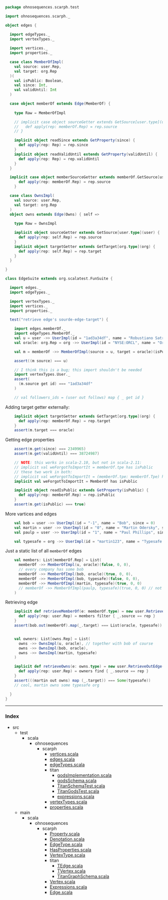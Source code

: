 
```scala
package ohnosequences.scarph.test

import ohnosequences.scarph._

object edges {

  import edgeTypes._
  import vertexTypes._
  
  import vertices._
  import properties._

  case class MemberOfImpl(
    val source: user.Rep,
    val target: org.Rep
  )(
    val isPublic: Boolean,
    val since: Int,
    val validUntil: Int
  )

  case object memberOf extends Edge(MemberOf) {
    
    type Raw = MemberOfImpl

    // implicit case object sourceGetter extends GetSource[user.type](user) {
    //   def apply(rep: memberOf.Rep) = rep.source
    // }

    implicit object readSince extends GetProperty(since) {
      def apply(rep: Rep) = rep.since
    }
    implicit object readValidUntil extends GetProperty(validUntil) {
      def apply(rep: Rep) = rep.validUntil
    }
  }

  implicit case object memberSourceGetter extends memberOf.GetSource[user.type](user) {
      def apply(rep: memberOf.Rep) = rep.source
    }

  case class OwnsImpl(
    val source: user.Rep,
    val target: org.Rep
  )
  object owns extends Edge(Owns) { self =>
    
    type Raw = OwnsImpl

    implicit object sourceGetter extends GetSource[user.type](user) {
      def apply(rep: self.Rep) = rep.source
    }
    implicit object targetGetter extends GetTarget[org.type](org) {
      def apply(rep: self.Rep) = rep.target
    }
  }

}

class EdgeSuite extends org.scalatest.FunSuite {

  import edges._  
  import edgeTypes._

  import vertexTypes._
  import vertices._
  import properties._

  test("retrieve edge's sourde-edge-target") {

    import edges.memberOf._
    import edgeTypes.MemberOf._
    val u = user ->> UserImpl(id = "1ad3a34df", name = "Robustiano Satrústegui", since = 2349965)
    val oracle: org.Rep = org ->> UserImpl(id = "NYSE:ORCL", name = "Orcale Inc.", since = 1977)

    val m = memberOf ->> MemberOfImpl(source = u, target = oracle)(isPublic = true, since = 2349965, validUntil = 38724987)

    assert((m source) === u)

    // I think this is a bug; this import shouldn't be needed
    import vertexTypes.User._
    assert(
      (m.source get id) === "1ad3a34df"
    )

    // val followers_ids = (user out follows) map { _ get id }

```

Adding target getter externally:

```scala
    implicit object targetGetter extends GetTarget[org.type](org) {
      def apply(rep: memberOf.Rep) = rep.target
    }
    assert(m.target === oracle)
```

Getting edge properties

```scala
    assert(m.get(since) === 2349965)
    assert(m.get(validUntil) === 38724987)

    // NOTE: this works in scala-2.10, but not in scala-2.11:
    // implicit val weForgotToImportIt = memberOf.tpe has isPublic
    // these two work in both:
    // implicit val weForgotToImportIt = (memberOf.tpe: memberOf.Tpe) has isPublic
    implicit val weForgotToImportIt = MemberOf has isPublic

    implicit object readIsPublic extends GetProperty(isPublic) {
      def apply(rep: memberOf.Rep) = rep.isPublic
    }
    assert(m.get(isPublic) === true)
```

More vartices and edges

```scala
    val bob = user ->> UserImpl(id = "-1", name = "Bob", since = 0)
    val martin = user ->> UserImpl(id = "0", name = "Martin Odersky", since = 2011)
    val paulp = user ->> UserImpl(id = "1", name = "Paul Phillips", since = 2011)

    val typesafe = org ->> UserImpl(id = "martin123", name = "Typesafe Inc.", since = 2011)
```

Just a static list of all `memberOf` edges

```scala
    val members: List[memberOf.Rep] = List(
      memberOf ->> MemberOfImpl(u, oracle)(false, 0, 0),
      // every company has some bob
      memberOf ->> MemberOfImpl(bob, oracle)(true, 0, 0),
      memberOf ->> MemberOfImpl(bob, typesafe)(false, 0, 0),
      memberOf ->> MemberOfImpl(martin, typesafe)(true, 0, 0)
      // memberOf ->> MemberOfImpl(paulp, typesafe)(true, 0, 0) // not anymore
    )
```

Retrieving edge

```scala
    implicit def retrieveMemberOf(e: memberOf.type) = new user.RetrieveOutEdge(memberOf) {
      def apply(rep: user.Rep) = members filter { _.source == rep }
    }
    assert(bob.out(memberOf).map(_.target) === List(oracle, typesafe))


    val owners: List[owns.Rep] = List(
      owns ->> OwnsImpl(u, oracle), // together with bob of course
      owns ->> OwnsImpl(bob, oracle),
      owns ->> OwnsImpl(martin, typesafe)
    )

    implicit def retrieveOwns(e: owns.type) = new user.RetrieveOutEdge(owns) {
      def apply(rep: user.Rep) = owners find { _.source == rep }
    }
    assert(((martin out owns) map (_.target)) === Some(typesafe))
    // cool, martin owns some typesafe org

  }
}

```


------

### Index

+ src
  + test
    + scala
      + ohnosequences
        + scarph
          + [vertices.scala][test/scala/ohnosequences/scarph/vertices.scala]
          + [edges.scala][test/scala/ohnosequences/scarph/edges.scala]
          + [edgeTypes.scala][test/scala/ohnosequences/scarph/edgeTypes.scala]
          + titan
            + [godsImplementation.scala][test/scala/ohnosequences/scarph/titan/godsImplementation.scala]
            + [godsSchema.scala][test/scala/ohnosequences/scarph/titan/godsSchema.scala]
            + [TitanSchemaTest.scala][test/scala/ohnosequences/scarph/titan/TitanSchemaTest.scala]
            + [TitanGodsTest.scala][test/scala/ohnosequences/scarph/titan/TitanGodsTest.scala]
            + [expressions.scala][test/scala/ohnosequences/scarph/titan/expressions.scala]
          + [vertexTypes.scala][test/scala/ohnosequences/scarph/vertexTypes.scala]
          + [properties.scala][test/scala/ohnosequences/scarph/properties.scala]
  + main
    + scala
      + ohnosequences
        + scarph
          + [Property.scala][main/scala/ohnosequences/scarph/Property.scala]
          + [Denotation.scala][main/scala/ohnosequences/scarph/Denotation.scala]
          + [EdgeType.scala][main/scala/ohnosequences/scarph/EdgeType.scala]
          + [HasProperties.scala][main/scala/ohnosequences/scarph/HasProperties.scala]
          + [VertexType.scala][main/scala/ohnosequences/scarph/VertexType.scala]
          + titan
            + [TEdge.scala][main/scala/ohnosequences/scarph/titan/TEdge.scala]
            + [TVertex.scala][main/scala/ohnosequences/scarph/titan/TVertex.scala]
            + [TitanGraphSchema.scala][main/scala/ohnosequences/scarph/titan/TitanGraphSchema.scala]
          + [Vertex.scala][main/scala/ohnosequences/scarph/Vertex.scala]
          + [Expressions.scala][main/scala/ohnosequences/scarph/Expressions.scala]
          + [Edge.scala][main/scala/ohnosequences/scarph/Edge.scala]

[test/scala/ohnosequences/scarph/vertices.scala]: vertices.scala.md
[test/scala/ohnosequences/scarph/edges.scala]: edges.scala.md
[test/scala/ohnosequences/scarph/edgeTypes.scala]: edgeTypes.scala.md
[test/scala/ohnosequences/scarph/titan/godsImplementation.scala]: titan/godsImplementation.scala.md
[test/scala/ohnosequences/scarph/titan/godsSchema.scala]: titan/godsSchema.scala.md
[test/scala/ohnosequences/scarph/titan/TitanSchemaTest.scala]: titan/TitanSchemaTest.scala.md
[test/scala/ohnosequences/scarph/titan/TitanGodsTest.scala]: titan/TitanGodsTest.scala.md
[test/scala/ohnosequences/scarph/titan/expressions.scala]: titan/expressions.scala.md
[test/scala/ohnosequences/scarph/vertexTypes.scala]: vertexTypes.scala.md
[test/scala/ohnosequences/scarph/properties.scala]: properties.scala.md
[main/scala/ohnosequences/scarph/Property.scala]: ../../../../main/scala/ohnosequences/scarph/Property.scala.md
[main/scala/ohnosequences/scarph/Denotation.scala]: ../../../../main/scala/ohnosequences/scarph/Denotation.scala.md
[main/scala/ohnosequences/scarph/EdgeType.scala]: ../../../../main/scala/ohnosequences/scarph/EdgeType.scala.md
[main/scala/ohnosequences/scarph/HasProperties.scala]: ../../../../main/scala/ohnosequences/scarph/HasProperties.scala.md
[main/scala/ohnosequences/scarph/VertexType.scala]: ../../../../main/scala/ohnosequences/scarph/VertexType.scala.md
[main/scala/ohnosequences/scarph/titan/TEdge.scala]: ../../../../main/scala/ohnosequences/scarph/titan/TEdge.scala.md
[main/scala/ohnosequences/scarph/titan/TVertex.scala]: ../../../../main/scala/ohnosequences/scarph/titan/TVertex.scala.md
[main/scala/ohnosequences/scarph/titan/TitanGraphSchema.scala]: ../../../../main/scala/ohnosequences/scarph/titan/TitanGraphSchema.scala.md
[main/scala/ohnosequences/scarph/Vertex.scala]: ../../../../main/scala/ohnosequences/scarph/Vertex.scala.md
[main/scala/ohnosequences/scarph/Expressions.scala]: ../../../../main/scala/ohnosequences/scarph/Expressions.scala.md
[main/scala/ohnosequences/scarph/Edge.scala]: ../../../../main/scala/ohnosequences/scarph/Edge.scala.md